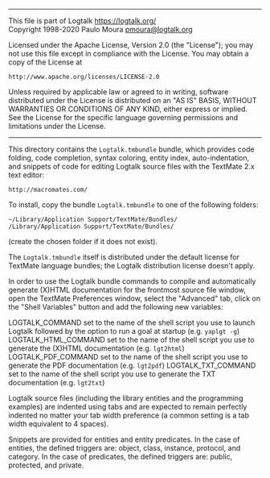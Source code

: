________________________________________________________________________

This file is part of Logtalk <https://logtalk.org/>  
Copyright 1998-2020 Paulo Moura <pmoura@logtalk.org>

Licensed under the Apache License, Version 2.0 (the "License");
you may not use this file except in compliance with the License.
You may obtain a copy of the License at

    http://www.apache.org/licenses/LICENSE-2.0

Unless required by applicable law or agreed to in writing, software
distributed under the License is distributed on an "AS IS" BASIS,
WITHOUT WARRANTIES OR CONDITIONS OF ANY KIND, either express or implied.
See the License for the specific language governing permissions and
limitations under the License.
________________________________________________________________________


This directory contains the `Logtalk.tmbundle` bundle, which provides code 
folding, code completion, syntax coloring, entity index, auto-indentation, 
and snippets of code for editing Logtalk source files with the TextMate 2.x 
text editor: 

	http://macromates.com/

To install, copy the bundle `Logtalk.tmbundle` to one of the following 
folders:

	~/Library/Application Support/TextMate/Bundles/
	/Library/Application Support/TextMate/Bundles/

(create the chosen folder if it does not exist).

The `Logtalk.tmbundle` itself is distributed under the default license for
TextMate language bundles; the Logtalk distribution license doesn't apply.

In order to use the Logtalk bundle commands to compile and automatically 
generate (X)HTML documentation for the frontmost source file window, open 
the TextMate Preferences window, select the "Advanced" tab, click on the 
"Shell Variables" button and add the following new variables:

LOGTALK_COMMAND
	set to the name of the shell script you use to launch Logtalk 
	followed by the option to run a goal at startup (e.g. `yaplgt -g`)
LOGTALK_HTML_COMMAND
	set to the name of the shell script you use to generate the (X)HTML 
	documentation (e.g. `lgt2html`)
LOGTALK_PDF_COMMAND
	set to the name of the shell script you use to generate the PDF 
	documentation (e.g. `lgt2pdf`)
LOGTALK_TXT_COMMAND
	set to the name of the shell script you use to generate the TXT 
	documentation (e.g. `lgt2txt`)

Logtalk source files (including the library entities and the programming
examples) are indented using tabs and are expected to remain perfectly 
indented no matter your tab width preference (a common setting is a tab
width equivalent to 4 spaces).

Snippets are provided for entities and entity predicates. In the case of
entities, the defined triggers are: object, class, instance, protocol, and
category. In the case of predicates, the defined triggers are: public,
protected, and private.
